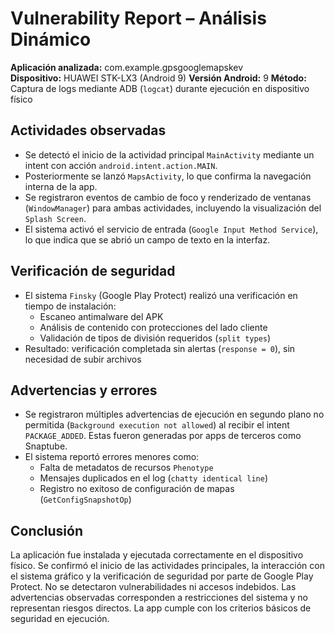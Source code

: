 # Vulnerability Report – Análisis Dinámico

**Aplicación analizada:** com.example.gpsgooglemapskev  
**Dispositivo:** HUAWEI STK-LX3 (Android 9) 
**Versión Android:** 9 
**Método:** Captura de logs mediante ADB (`logcat`) durante ejecución en dispositivo físico

## Actividades observadas

- Se detectó el inicio de la actividad principal `MainActivity` mediante un intent con acción `android.intent.action.MAIN`.
- Posteriormente se lanzó `MapsActivity`, lo que confirma la navegación interna de la app.
- Se registraron eventos de cambio de foco y renderizado de ventanas (`WindowManager`) para ambas actividades, incluyendo la visualización del `Splash Screen`.
- El sistema activó el servicio de entrada (`Google Input Method Service`), lo que indica que se abrió un campo de texto en la interfaz.

##  Verificación de seguridad

- El sistema `Finsky` (Google Play Protect) realizó una verificación en tiempo de instalación:
  - Escaneo antimalware del APK
  - Análisis de contenido con protecciones del lado cliente
  - Validación de tipos de división requeridos (`split types`)
- Resultado: verificación completada sin alertas (`response = 0`), sin necesidad de subir archivos

##  Advertencias y errores

- Se registraron múltiples advertencias de ejecución en segundo plano no permitida (`Background execution not allowed`) al recibir el intent `PACKAGE_ADDED`. Estas fueron generadas por apps de terceros como Snaptube.
- El sistema reportó errores menores como:
  - Falta de metadatos de recursos `Phenotype`
  - Mensajes duplicados en el log (`chatty identical line`)
  - Registro no exitoso de configuración de mapas (`GetConfigSnapshotOp`)

##  Conclusión

La aplicación fue instalada y ejecutada correctamente en el dispositivo físico. 
Se confirmó el inicio de las actividades principales, la interacción con el sistema gráfico y la verificación de seguridad por parte de Google Play Protect. 
No se detectaron vulnerabilidades ni accesos indebidos. Las advertencias observadas corresponden a restricciones del sistema y no representan riesgos directos. 
La app cumple con los criterios básicos de seguridad en ejecución.
